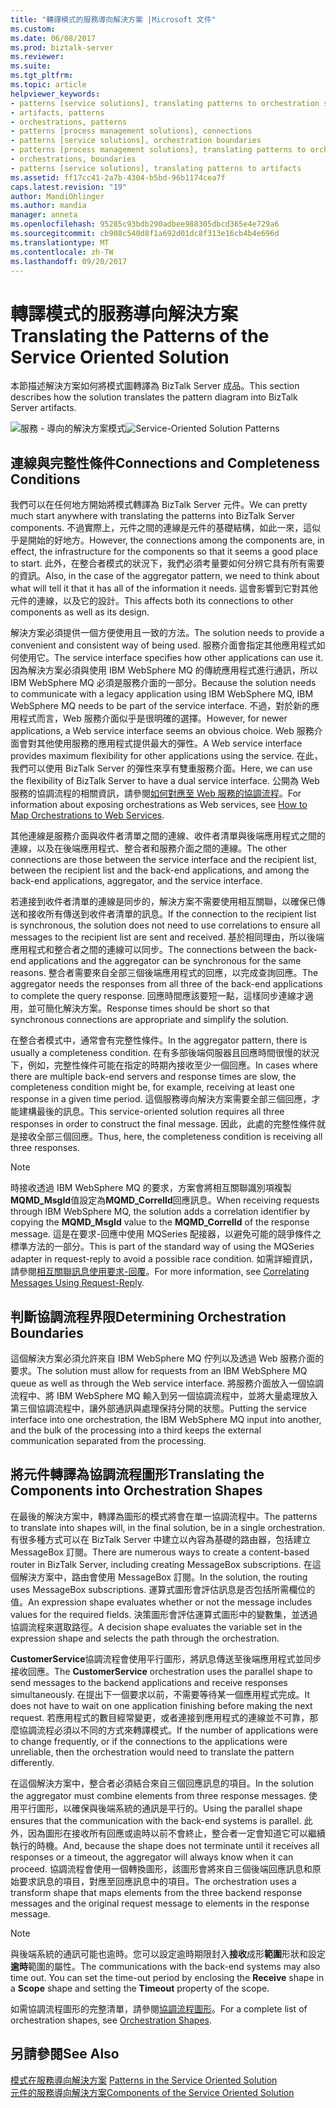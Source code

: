 ```yaml
---
title: "轉譯模式的服務導向解決方案 |Microsoft 文件"
ms.custom: 
ms.date: 06/08/2017
ms.prod: biztalk-server
ms.reviewer: 
ms.suite: 
ms.tgt_pltfrm: 
ms.topic: article
helpviewer_keywords:
- patterns [service solutions], translating patterns to orchestration shapes
- artifacts, patterns
- orchestrations, patterns
- patterns [process management solutions], connections
- patterns [service solutions], orchestration boundaries
- patterns [process management solutions], translating patterns to orchestrations
- orchestrations, boundaries
- patterns [service solutions], translating patterns to artifacts
ms.assetid: ff17cc41-2a7b-4304-b5bd-96b1174cea7f
caps.latest.revision: "19"
author: MandiOhlinger
ms.author: mandia
manager: anneta
ms.openlocfilehash: 95285c93bdb290adbee988305dbcd365e4e729a6
ms.sourcegitcommit: cb908c540d8f1a692d01dc8f313e16cb4b4e696d
ms.translationtype: MT
ms.contentlocale: zh-TW
ms.lasthandoff: 09/20/2017
---
```

# <a name="translating-the-patterns-of-the-service-oriented-solution"></a><span data-ttu-id="50402-102">轉譯模式的服務導向解決方案</span><span class="sxs-lookup"><span data-stu-id="50402-102">Translating the Patterns of the Service Oriented Solution</span></span>
<span data-ttu-id="50402-103">本節描述解決方案如何將模式圖轉譯為 BizTalk Server 成品。</span><span class="sxs-lookup"><span data-stu-id="50402-103">This section describes how the solution translates the pattern diagram into BizTalk Server artifacts.</span></span>  
  
 <span data-ttu-id="50402-104">![服務 &#45; 導向的解決方案模式](../core/media/service-oriented-solution-patterns.gif "Service_Oriented_Solution_Patterns")</span><span class="sxs-lookup"><span data-stu-id="50402-104">![Service&#45;Oriented Solution Patterns](../core/media/service-oriented-solution-patterns.gif "Service_Oriented_Solution_Patterns")</span></span>  
  
## <a name="connections-and-completeness-conditions"></a><span data-ttu-id="50402-105">連線與完整性條件</span><span class="sxs-lookup"><span data-stu-id="50402-105">Connections and Completeness Conditions</span></span>  
 <span data-ttu-id="50402-106">我們可以在任何地方開始將模式轉譯為 BizTalk Server 元件。</span><span class="sxs-lookup"><span data-stu-id="50402-106">We can pretty much start anywhere with translating the patterns into BizTalk Server components.</span></span> <span data-ttu-id="50402-107">不過實際上，元件之間的連線是元件的基礎結構，如此一來，這似乎是開始的好地方。</span><span class="sxs-lookup"><span data-stu-id="50402-107">However, the connections among the components are, in effect, the infrastructure for the components so that it seems a good place to start.</span></span> <span data-ttu-id="50402-108">此外，在整合者模式的狀況下，我們必須考量要如何分辨它具有所有需要的資訊。</span><span class="sxs-lookup"><span data-stu-id="50402-108">Also, in the case of the aggregator pattern, we need to think about what will tell it that it has all of the information it needs.</span></span> <span data-ttu-id="50402-109">這會影響到它對其他元件的連線，以及它的設計。</span><span class="sxs-lookup"><span data-stu-id="50402-109">This affects both its connections to other components as well as its design.</span></span>  
  
 <span data-ttu-id="50402-110">解決方案必須提供一個方便使用且一致的方法。</span><span class="sxs-lookup"><span data-stu-id="50402-110">The solution needs to provide a convenient and consistent way of being used.</span></span> <span data-ttu-id="50402-111">服務介面會指定其他應用程式如何使用它。</span><span class="sxs-lookup"><span data-stu-id="50402-111">The service interface specifies how other applications can use it.</span></span> <span data-ttu-id="50402-112">因為解決方案必須與使用 IBM WebSphere MQ 的傳統應用程式進行通訊，所以 IBM WebSphere MQ 必須是服務介面的一部分。</span><span class="sxs-lookup"><span data-stu-id="50402-112">Because the solution needs to communicate with a legacy application using IBM WebSphere MQ, IBM WebSphere MQ needs to be part of the service interface.</span></span> <span data-ttu-id="50402-113">不過，對於新的應用程式而言，Web 服務介面似乎是很明確的選擇。</span><span class="sxs-lookup"><span data-stu-id="50402-113">However, for newer applications, a Web service interface seems an obvious choice.</span></span> <span data-ttu-id="50402-114">Web 服務介面會對其他使用服務的應用程式提供最大的彈性。</span><span class="sxs-lookup"><span data-stu-id="50402-114">A Web service interface provides maximum flexibility for other applications using the service.</span></span> <span data-ttu-id="50402-115">在此，我們可以使用 BizTalk Server 的彈性來享有雙重服務介面。</span><span class="sxs-lookup"><span data-stu-id="50402-115">Here, we can use the flexibility of BizTalk Server to have a dual service interface.</span></span> <span data-ttu-id="50402-116">公開為 Web 服務的協調流程的相關資訊，請參閱[如何對應至 Web 服務的協調流程](../core/how-to-map-orchestrations-to-web-services.md)。</span><span class="sxs-lookup"><span data-stu-id="50402-116">For information about exposing orchestrations as Web services, see [How to Map Orchestrations to Web Services](../core/how-to-map-orchestrations-to-web-services.md).</span></span>  
  
 <span data-ttu-id="50402-117">其他連線是服務介面與收件者清單之間的連線、收件者清單與後端應用程式之間的連線，以及在後端應用程式、整合者和服務介面之間的連線。</span><span class="sxs-lookup"><span data-stu-id="50402-117">The other connections are those between the service interface and the recipient list, between the recipient list and the back-end applications, and among the back-end applications, aggregator, and the service interface.</span></span>  
  
 <span data-ttu-id="50402-118">若連接到收件者清單的連線是同步的，解決方案不需要使用相互關聯，以確保已傳送和接收所有傳送到收件者清單的訊息。</span><span class="sxs-lookup"><span data-stu-id="50402-118">If the connection to the recipient list is synchronous, the solution does not need to use correlations to ensure all messages to the recipient list are sent and received.</span></span> <span data-ttu-id="50402-119">基於相同理由，所以後端應用程式和整合者之間的連線可以同步。</span><span class="sxs-lookup"><span data-stu-id="50402-119">The connections between the back-end applications and the aggregator can be synchronous for the same reasons.</span></span> <span data-ttu-id="50402-120">整合者需要來自全部三個後端應用程式的回應，以完成查詢回應。</span><span class="sxs-lookup"><span data-stu-id="50402-120">The aggregator needs the responses from all three of the back-end applications to complete the query response.</span></span> <span data-ttu-id="50402-121">回應時間應該要短一點，這樣同步連線才適用，並可簡化解決方案。</span><span class="sxs-lookup"><span data-stu-id="50402-121">Response times should be short so that synchronous connections are appropriate and simplify the solution.</span></span>  
  
 <span data-ttu-id="50402-122">在整合者模式中，通常會有完整性條件。</span><span class="sxs-lookup"><span data-stu-id="50402-122">In the aggregator pattern, there is usually a completeness condition.</span></span> <span data-ttu-id="50402-123">在有多部後端伺服器且回應時間很慢的狀況下，例如，完整性條件可能在指定的時期內接收至少一個回應。</span><span class="sxs-lookup"><span data-stu-id="50402-123">In cases where there are multiple back-end servers and response times are slow, the completeness condition might be, for example, receiving at least one response in a given time period.</span></span> <span data-ttu-id="50402-124">這個服務導向解決方案需要全部三個回應，才能建構最後的訊息。</span><span class="sxs-lookup"><span data-stu-id="50402-124">This service-oriented solution requires all three responses in order to construct the final message.</span></span> <span data-ttu-id="50402-125">因此，此處的完整性條件就是接收全部三個回應。</span><span class="sxs-lookup"><span data-stu-id="50402-125">Thus, here, the completeness condition is receiving all three responses.</span></span>  
  
> [!NOTE]
>  <span data-ttu-id="50402-126">時接收透過 IBM WebSphere MQ 的要求，方案會將相互關聯識別項複製**MQMD_MsgId**值設定為**MQMD_CorrelId**回應訊息。</span><span class="sxs-lookup"><span data-stu-id="50402-126">When receiving requests through IBM WebSphere MQ, the solution adds a correlation identifier by copying the **MQMD_MsgId** value to the **MQMD_CorrelId** of the response message.</span></span> <span data-ttu-id="50402-127">這是在要求-回應中使用 MQSeries 配接器，以避免可能的競爭條件之標準方法的一部分。</span><span class="sxs-lookup"><span data-stu-id="50402-127">This is part of the standard way of using the MQSeries adapter in request-reply to avoid a possible race condition.</span></span> <span data-ttu-id="50402-128">如需詳細資訊，請參閱[相互關聯訊息使用要求-回覆](../core/correlating-messages-using-request-reply.md)。</span><span class="sxs-lookup"><span data-stu-id="50402-128">For more information, see [Correlating Messages Using Request-Reply](../core/correlating-messages-using-request-reply.md).</span></span>  
  
## <a name="determining-orchestration-boundaries"></a><span data-ttu-id="50402-129">判斷協調流程界限</span><span class="sxs-lookup"><span data-stu-id="50402-129">Determining Orchestration Boundaries</span></span>  
 <span data-ttu-id="50402-130">這個解決方案必須允許來自 IBM WebSphere MQ 佇列以及透過 Web 服務介面的要求。</span><span class="sxs-lookup"><span data-stu-id="50402-130">The solution must allow for requests from an IBM WebSphere MQ queue as well as through the Web service interface.</span></span> <span data-ttu-id="50402-131">將服務介面放入一個協調流程中、將 IBM WebSphere MQ 輸入到另一個協調流程中，並將大量處理放入第三個協調流程中，讓外部通訊與處理保持分開的狀態。</span><span class="sxs-lookup"><span data-stu-id="50402-131">Putting the service interface into one orchestration, the IBM WebSphere MQ input into another, and the bulk of the processing into a third keeps the external communication separated from the processing.</span></span>  
  
## <a name="translating-the-components-into-orchestration-shapes"></a><span data-ttu-id="50402-132">將元件轉譯為協調流程圖形</span><span class="sxs-lookup"><span data-stu-id="50402-132">Translating the Components into Orchestration Shapes</span></span>  
 <span data-ttu-id="50402-133">在最後的解決方案中，轉譯為圖形的模式將會在單一協調流程中。</span><span class="sxs-lookup"><span data-stu-id="50402-133">The patterns to translate into shapes will, in the final solution, be in a single orchestration.</span></span> <span data-ttu-id="50402-134">有很多種方式可以在 BizTalk Server 中建立以內容為基礎的路由器，包括建立 MessageBox 訂閱。</span><span class="sxs-lookup"><span data-stu-id="50402-134">There are numerous ways to create a content-based router in BizTalk Server, including creating MessageBox subscriptions.</span></span> <span data-ttu-id="50402-135">在這個解決方案中，路由會使用 MessageBox 訂閱。</span><span class="sxs-lookup"><span data-stu-id="50402-135">In the solution, the routing uses MessageBox subscriptions.</span></span> <span data-ttu-id="50402-136">運算式圖形會評估訊息是否包括所需欄位的值。</span><span class="sxs-lookup"><span data-stu-id="50402-136">An expression shape evaluates whether or not the message includes values for the required fields.</span></span> <span data-ttu-id="50402-137">決策圖形會評估運算式圖形中的變數集，並透過協調流程來選取路徑。</span><span class="sxs-lookup"><span data-stu-id="50402-137">A decision shape evaluates the variable set in the expression shape and selects the path through the orchestration.</span></span>  
  
 <span data-ttu-id="50402-138">**CustomerService**協調流程會使用平行圖形，將訊息傳送至後端應用程式並同步接收回應。</span><span class="sxs-lookup"><span data-stu-id="50402-138">The **CustomerService** orchestration uses the parallel shape to send messages to the backend applications and receive responses simultaneously.</span></span> <span data-ttu-id="50402-139">在提出下一個要求以前，不需要等待某一個應用程式完成。</span><span class="sxs-lookup"><span data-stu-id="50402-139">It does not have to wait on one application finishing before making the next request.</span></span> <span data-ttu-id="50402-140">若應用程式的數目經常變更，或者連接到應用程式的連線並不可靠，那麼協調流程必須以不同的方式來轉譯模式。</span><span class="sxs-lookup"><span data-stu-id="50402-140">If the number of applications were to change frequently, or if the connections to the applications were unreliable, then the orchestration would need to translate the pattern differently.</span></span>  
  
 <span data-ttu-id="50402-141">在這個解決方案中，整合者必須結合來自三個回應訊息的項目。</span><span class="sxs-lookup"><span data-stu-id="50402-141">In the solution the aggregator must combine elements from three response messages.</span></span> <span data-ttu-id="50402-142">使用平行圖形，以確保與後端系統的通訊是平行的。</span><span class="sxs-lookup"><span data-stu-id="50402-142">Using the parallel shape ensures that the communication with the back-end systems is parallel.</span></span> <span data-ttu-id="50402-143">此外，因為圖形在接收所有回應或逾時以前不會終止，整合者一定會知道它可以繼續執行的時機。</span><span class="sxs-lookup"><span data-stu-id="50402-143">And, because the shape does not terminate until it receives all responses or a timeout, the aggregator will always know when it can proceed.</span></span> <span data-ttu-id="50402-144">協調流程會使用一個轉換圖形，該圖形會將來自三個後端回應訊息和原始要求訊息的項目，對應至回應訊息中的項目。</span><span class="sxs-lookup"><span data-stu-id="50402-144">The orchestration uses a transform shape that maps elements from the three backend response messages and the original request message to elements in the response message.</span></span>  
  
> [!NOTE]
>  <span data-ttu-id="50402-145">與後端系統的通訊可能也逾時。您可以設定逾時期限封入**接收**成形**範圍**形狀和設定**逾時**範圍的屬性。</span><span class="sxs-lookup"><span data-stu-id="50402-145">The communications with the back-end systems may also time out. You can set the time-out period by enclosing the **Receive** shape in a **Scope** shape and setting the **Timeout** property of the scope.</span></span>  
  
 <span data-ttu-id="50402-146">如需協調流程圖形的完整清單，請參閱[協調流程圖形](../core/orchestration-shapes.md)。</span><span class="sxs-lookup"><span data-stu-id="50402-146">For a complete list of orchestration shapes, see [Orchestration Shapes](../core/orchestration-shapes.md).</span></span>  
  
## <a name="see-also"></a><span data-ttu-id="50402-147">另請參閱</span><span class="sxs-lookup"><span data-stu-id="50402-147">See Also</span></span>  
 <span data-ttu-id="50402-148">[模式在服務導向解決方案](../core/patterns-in-the-service-oriented-solution.md) </span><span class="sxs-lookup"><span data-stu-id="50402-148">[Patterns in the Service Oriented Solution](../core/patterns-in-the-service-oriented-solution.md) </span></span>  
 [<span data-ttu-id="50402-149">元件的服務導向解決方案</span><span class="sxs-lookup"><span data-stu-id="50402-149">Components of the Service Oriented Solution</span></span>](../core/components-of-the-service-oriented-solution.md)